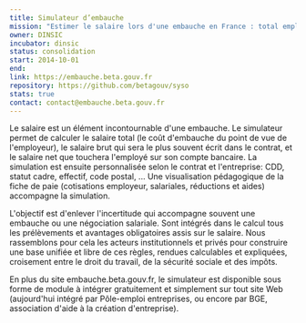 ```yaml
---
title: Simulateur d’embauche
mission: "Estimer le salaire lors d'une embauche en France : total employeur, brut, net."
owner: DINSIC
incubator: dinsic
status: consolidation
start: 2014-10-01
end:
link: https://embauche.beta.gouv.fr
repository: https://github.com/betagouv/syso
stats: true
contact: contact@embauche.beta.gouv.fr
---
```


Le salaire est un élément incontournable d'une embauche. Le simulateur permet de calculer le salaire total (le coût d'embauche du point de vue de l'employeur), le salaire brut qui sera le plus souvent écrit dans le contrat, et le salaire net que touchera l'employé sur son compte bancaire. La simulation est ensuite personnalisée selon le contrat et l'entreprise: CDD, statut cadre, effectif, code postal, ... Une visualisation pédagogique de la fiche de paie (cotisations employeur, salariales, réductions et aides) accompagne la simulation.

L'objectif est d'enlever l'incertitude qui accompagne souvent une embauche ou une négociation salariale. Sont intégrés dans le calcul tous les prélèvements et avantages obligatoires assis sur le salaire. Nous rassemblons pour cela les acteurs institutionnels et privés pour construire une base unifiée et libre de ces règles, rendues calculables et expliquées, croisement entre le droit du travail, de la sécurité sociale et des impôts.

En plus du site embauche.beta.gouv.fr, le simulateur est disponible sous forme de module à intégrer gratuitement et simplement sur tout site Web (aujourd'hui intégré par Pôle-emploi entreprises, ou encore par BGE, association d'aide à la création d'entreprise).
